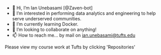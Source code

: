 - 👋 Hi, I’m Ian Unebasami [@Zaven-bot]
- 👀 I’m interested in performing data analytics and engineering to help serve underserved communities.
- 🌱 I’m currently learning Docker.
- 💞️ I’m looking to collaborate on anything!
- 📫 How to reach me... by mail on ian.unebasami@tufts.edu

Please view my course work at Tufts by clicking 'Repositories'

<!---
Zaven-bot/Zaven-bot is a ✨ special ✨ repository because its `README.md` (this file) appears on your GitHub profile.
You can click the Preview link to take a look at your changes.
--->

